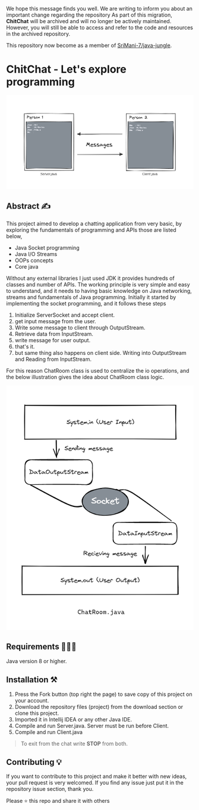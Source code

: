 
We hope this message finds you well. We are writing to inform you about an important change regarding the repository 
As part of this migration, **ChitChat** will be archived and will no longer be actively maintained. However, you will still be able to access and refer to the code and resources in the archived repository.

This repository now become as a member of [SriMani-7/java-jungle](https://github.com/SriMani-7/java-jungle).
# ChitChat - Let's explore programming

![ChitChat banner](arts/project-banner.png)

## Abstract ✍️
This project aimed to develop a chatting application from very basic, by exploring the fundamentals of programming and APIs those are listed below,
* Java Socket programming 
* Java I/O Streams 
* OOPs concepts 
* Core java 

Without any external libraries I just used JDK it provides hundreds of classes and number of APIs. The working principle is very simple and easy to understand, and it needs to having basic knowledge on Java networking, streams and fundamentals of Java programming. Initially it started by implementing the socket programming, and it follows these steps

1. Initialize ServerSocket and accept client.
3. get input message from the user.
4. Write some message to client through OutputStream.
5. Retrieve data from InputStream.
6. write message for user output.
7. that's it.
8. but same thing also happens on client side. Writing into OutputStream and Reading from InputStream.

For this reason ChatRoom class is used to centralize the io operations, and the below illustration gives the idea about ChatRoom class logic.

![Chatroom flow](arts/chatroom.png)

## Requirements 🏋🏻‍♂️
Java version 8 or higher.
## Installation ⚒️
1. Press the Fork button (top right the page) to save copy of this project on your account.
2. Download the repository files (project) from the download section or clone this project.
3. Imported it in Intellij IDEA or any other Java IDE.
4. Compile and run Server.java. Server must be run before Client.
5. Compile and run Client.java

> To exit from the chat write **STOP** from both.

## Contributing 💡
If you want to contribute to this project and make it better with new ideas, your pull request is very welcomed. If you find any issue just put it in the repository issue section, thank you.

Please ⭐ this repo and share it with others
